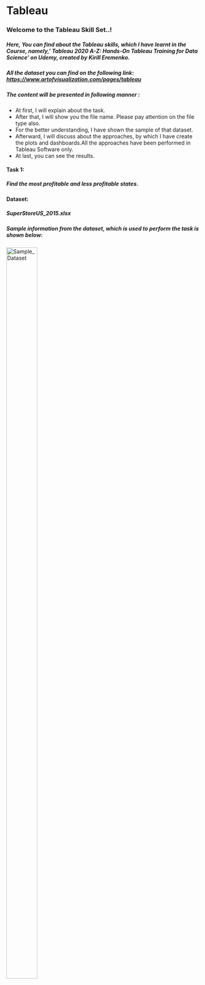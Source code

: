 # Tableau

### Welcome to the Tableau Skill Set..!

##### Here, You can find about the Tableau skills, which I have learnt in the Course, namely,’ Tableau 2020 A-Z: Hands-On Tableau Training for Data Science’ on Udemy, created by Kirill Eremenko. 
##### All the dataset you can find on the following link: https://www.artofvisualization.com/pages/tableau

##### The content will be presented in following manner : 
- At first, I will explain about the task.
- After that, I will show you the file name. Please pay attention on the file type also.
- For the better understanding, I have shown the sample of that dataset.
- Afterward, I will discuss about the approaches, by which I have create the plots and dashboards.All the approaches have been performed in Tableau Software only.
- At last, you can see the results.

#### Task 1:
##### Find the most profitable and less profitable states.
#### Dataset: 
##### SuperStoreUS_2015.xlsx
##### Sample information from the dataset, which is used to perform the task is shown below:
<p float="left">
  <img src="F:/GitHub/Project_Tableau/Tableau_images/Image_1.png" width="40%" height= "70%" alt= "Sample_Dataset" />
</p>
